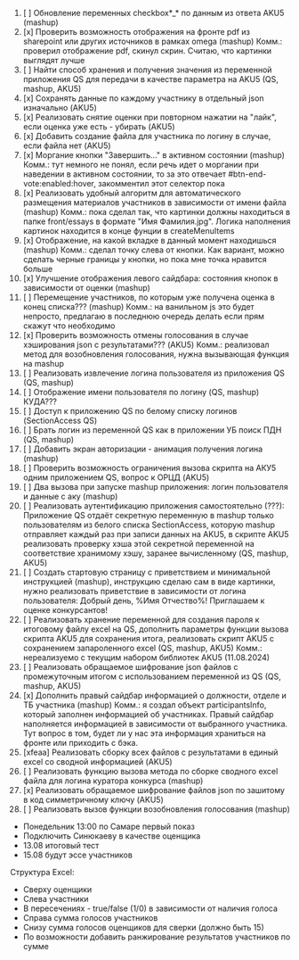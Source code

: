 1. [ ] Обновление переменных checkbox*\_* по данным из ответа AKU5 (mashup)
2. [x] Проверить возможность отображения на фронте pdf из sharepoint или других источников в рамках omega (mashup)
       Комм.: проверил отображение pdf, скинул скрин. Считаю, что картинки выглядят лучше
3. [ ] Найти способ хранения и получения значения из переменной приложения QS для передачи в качестве параметра на AKU5 (QS, mashup, AKU5)
4. [x] Сохранять данные по каждому участнику в отдельный json изначально (AKU5)
5. [x] Реализовать снятие оценки при повторном нажатии на "лайк", если оценка уже есть - убирать (AKU5)
6. [x] Добавить создание файла для участника по логину в случае, если файла нет
       (AKU5)
7. [x] Моргание кнопки "Завершить..." в активном состоянии (mashup)
       Комм.: тут немного не понял, если речь идет о моргании при наведении в активном состоянии, то
       за это отвечает #btn-end-vote:enabled:hover, закомментил этот селектор пока
8. [x] Реализовать удобный алгоритм для автоматического размещения материалов участников в зависимости от имени файла (mashup)
       Комм.: пока сделал так, что картинки должны находиться в папке front/essays в формате "Имя Фамилия.jpg".
       Логика наполнения картинок находится в конце фунции в createMenuItems
9. [x] Отображение, на какой вкладке в данный момент находишься (mashup)
       Комм.: сделал точку слева от кнопки. Как вариант, можно сделать черные границы у кнопки, но пока мне точка нравится больше
10. [x] Улучшение отображения левого сайдбара: состояния кнопок в зависимости от оценки (mashup)
11. [ ] Перемещение участников, по которым уже получена оценка в конец списка??? (mashup)
        Комм.: на ванильном js это будет непросто, предлагаю в последнюю очередь делать если прям скажут что необходимо
12. [x] Проверить возможность отмены голосования в случае хэширования json с результатами??? (AKU5)
        Комм.: реализовал метод для возобновления голосования, нужна вызывающая функция на mashup
13. [ ] Реализовать извлечение логина пользователя из приложения QS (QS, mashup)
14. [ ] Отображение имени пользователя по логину (QS, mashup) КУДА???
15. [ ] Доступ к приложению QS по белому списку логинов (SectionAccess QS)
16. [ ] Брать логин из переменной QS как в приложении УБ поиск ПДН (QS, mashup)
17. [ ] Добавить экран авторизации - анимация получения логина (mashup)
18. [ ] Проверить возможность ограничения вызова скрипта на АКУ5 одним приложением QS, вопрос к ОРЦД (AKU5)
19. [ ] Два вызова при запуске mashup приложения: логин пользователя и данные с аку (mashup)
20. [ ] Реализовать аутентификацию приложения самостоятельно (???):
        Приложение QS отдаёт секретную переменную в mashup только пользователям
        из белого списка SectionAccess, которую mashup отправляет каждый раз при
        записи данных на AKU5, в скрипте AKU5 реализовать проверку хэша этой
        секретной переменной на соответствие хранимому хэшу, заранее
        вычисленному (QS, mashup, AKU5)
21. [ ] Создать стартовую страницу с приветствием и минимальной инструкцией (mashup), инструкцию сделаю сам в виде картинки, нужно реализовать приветствие в 
        зависимости от логина пользователя: Добрый день, %Имя Отчество%! Приглашаем к оценке конкурсантов!
22. [ ] Реализовать хранение переменной для создания пароля к итоговому файлу excel на QS, дополнить параметры функции вызова скрипта AKU5 для сохранения итога, реализовать скрипт AKU5 с сохранением запароленного excel (QS, mashup, AKU5)
        Комм.: нереализуемо с текущим набором библиотек AKU5 (11.08.2024)
23. [ ] Реализовать обращаемое шифрование json файлов с промежуточным итогом с использованием переменной из QS (QS, mashup, AKU5)
24. [x] Дополнить правый сайдбар информацией о должности, отделе и ТБ участника (mashup)
        Комм.: я создал объект participantsInfo, который заполнен информацией об участниках.
        Правый сайдбар наполняется информацией в зависимости от выбранного участника. Тут вопрос в том, будет ли у нас эта информация
        храниться на фронте или приходить с бэка.
25. [xfeaа] Реализовать сборку всех файлов с результатами в единый excel со сводной информацией (AKU5)
26. [ ] Реализовать функцию вызова метода по сборке сводного excel файла для логина куратора конкурса (mashup)
27. [x] Реализовать обращаемое шифрование файлов json по зашитому в код симметричному ключу (AKU5)
28. [ ] Реализовать вызов функции возобновления голосования (mashup)

- Понедельник 13:00 по Самаре первый показ
- Подключить Синюкаеву в качестве оценщика
- 13.08 итоговый тест
- 15.08 будут эссе участников

Структура Excel:

- Сверху оценщики
- Слева участники
- В пересечениях - true/false (1/0) в зависимости от наличия голоса
- Справа сумма голосов участников
- Снизу сумма голосов оценщиков для сверки (должно быть 15)
- По возможности добавить ранжирование результатов участников по сумме
